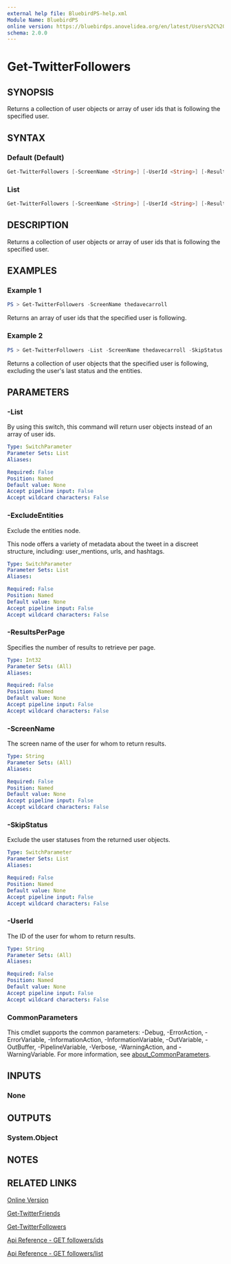 ```yaml
---
external help file: BluebirdPS-help.xml
Module Name: BluebirdPS
online version: https://bluebirdps.anovelidea.org/en/latest/Users%2C%20Followers%2C%20Friends%2C%20and%20Blocks/Get-TwitterFollowers
schema: 2.0.0
---
```


# Get-TwitterFollowers

## SYNOPSIS

Returns a collection of user objects or array of user ids that is following the specified user.

## SYNTAX

### Default (Default)

```powershell
Get-TwitterFollowers [-ScreenName <String>] [-UserId <String>] [-ResultsPerPage <Int32>] [<CommonParameters>]
```

### List

```powershell
Get-TwitterFollowers [-ScreenName <String>] [-UserId <String>] [-ResultsPerPage <Int32>] [-List] [-SkipStatus] [-ExcludeEntities] [<CommonParameters>]
```

## DESCRIPTION

Returns a collection of user objects or array of user ids that is following the specified user.

## EXAMPLES

### Example 1

```powershell
PS > Get-TwitterFollowers -ScreenName thedavecarroll
```

Returns an array of user ids that the specified user is following.

### Example 2

```powershell
PS > Get-TwitterFollowers -List -ScreenName thedavecarroll -SkipStatus -ExcludeEntities
```

Returns a collection of user objects that the specified user is following, excluding the user's last status and the entities.

## PARAMETERS

### -List

By using this switch, this command will return user objects instead of an array of user ids.

```yaml
Type: SwitchParameter
Parameter Sets: List
Aliases:

Required: False
Position: Named
Default value: None
Accept pipeline input: False
Accept wildcard characters: False
```

### -ExcludeEntities

Exclude the entities node.

This node offers a variety of metadata about the tweet in a discreet structure, including: user_mentions, urls, and hashtags.

```yaml
Type: SwitchParameter
Parameter Sets: List
Aliases:

Required: False
Position: Named
Default value: None
Accept pipeline input: False
Accept wildcard characters: False
```

### -ResultsPerPage

Specifies the number of results to retrieve per page.

```yaml
Type: Int32
Parameter Sets: (All)
Aliases:

Required: False
Position: Named
Default value: None
Accept pipeline input: False
Accept wildcard characters: False
```

### -ScreenName

The screen name of the user for whom to return results.

```yaml
Type: String
Parameter Sets: (All)
Aliases:

Required: False
Position: Named
Default value: None
Accept pipeline input: False
Accept wildcard characters: False
```

### -SkipStatus

Exclude the user statuses from the returned user objects.

```yaml
Type: SwitchParameter
Parameter Sets: List
Aliases:

Required: False
Position: Named
Default value: None
Accept pipeline input: False
Accept wildcard characters: False
```

### -UserId

The ID of the user for whom to return results.

```yaml
Type: String
Parameter Sets: (All)
Aliases:

Required: False
Position: Named
Default value: None
Accept pipeline input: False
Accept wildcard characters: False
```

### CommonParameters

This cmdlet supports the common parameters: -Debug, -ErrorAction, -ErrorVariable, -InformationAction, -InformationVariable, -OutVariable, -OutBuffer, -PipelineVariable, -Verbose, -WarningAction, and -WarningVariable. For more information, see [about_CommonParameters](http://go.microsoft.com/fwlink/?LinkID=113216).

## INPUTS

### None

## OUTPUTS

### System.Object

## NOTES

## RELATED LINKS

[Online Version](https://bluebirdps.anovelidea.org/en/latest/Users%2C%20Followers%2C%20Friends%2C%20and%20Blocks/Get-TwitterFollowers)

[Get-TwitterFriends](https://bluebirdps.anovelidea.org/en/latest/Users%2C%20Followers%2C%20Friends%2C%20and%20Blocks/Get-TwitterFriends)

[Get-TwitterFollowers](https://bluebirdps.anovelidea.org/en/latest/Users%2C%20Followers%2C%20Friends%2C%20and%20Blocks/Get-TwitterFollowers)

[Api Reference - GET followers/ids](https://developer.twitter.com/en/docs/twitter-api/v1/accounts-and-users/follow-search-get-users/api-reference/get-followers-ids)

[Api Reference - GET followers/list](https://developer.twitter.com/en/docs/twitter-api/v1/accounts-and-users/follow-search-get-users/api-reference/get-followers-list)
